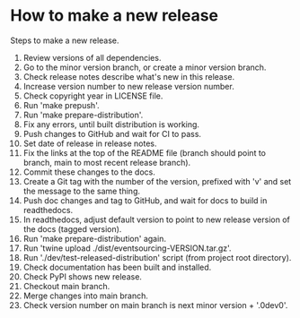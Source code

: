 # How to make a new release

Steps to make a new release.

1. Review versions of all dependencies.
2. Go to the minor version branch, or create a minor version branch.
3. Check release notes describe what's new in this release.
4. Increase version number to new release version number.
5. Check copyright year in LICENSE file.
6. Run 'make prepush'.
7. Run 'make prepare-distribution'.
8. Fix any errors, until built distribution is working.
9. Push changes to GitHub and wait for CI to pass.
10. Set date of release in release notes.
11. Fix the links at the top of the README file (branch should point to branch, main to most recent release branch).
12. Commit these changes to the docs.
13. Create a Git tag with the number of the version, prefixed with 'v' and set the message to the same thing.
14. Push doc changes and tag to GitHub, and wait for docs to build in readthedocs.
15. In readthedocs, adjust default version to point to new release version of the docs (tagged version).
16. Run 'make prepare-distribution' again.
17. Run 'twine upload ./dist/eventsourcing-VERSION.tar.gz'.
18. Run './dev/test-released-distribution' script (from project root directory).
19. Check documentation has been built and installed.
20. Check PyPI shows new release.
21. Checkout main branch.
22. Merge changes into main branch.
23. Check version number on main branch is next minor version + '.0dev0'.

